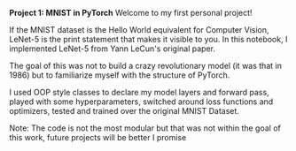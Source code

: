 **Project 1: MNIST in PyTorch**
Welcome to my first personal project! 

If the MNIST dataset is the Hello World equivalent for Computer Vision, LeNet-5 is the print statement that makes it visible to you. 
In this notebook, I implemented LeNet-5 from Yann LeCun's original paper.

The goal of this was not to build a crazy revolutionary model (it was that in 1986) but to familiarize myself with the structure of PyTorch. 

I used OOP style classes to declare my model layers and forward pass, played with some hyperparameters, switched around loss functions and optimizers,
tested and trained over the original MNIST Dataset.

Note: The code is not the most modular but that was not within the goal of this work, future projects will be better I promise 
